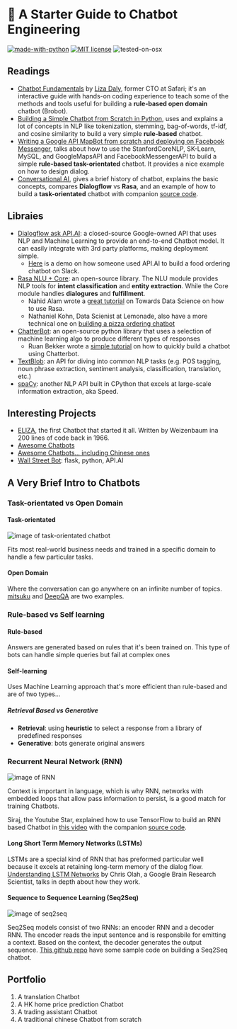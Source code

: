 # :rocket: A Starter Guide to Chatbot Engineering

[![made-with-python](https://img.shields.io/badge/Made%20with-Python-1f425f.svg)](https://www.python.org/)
[![MIT license](https://img.shields.io/badge/License-MIT-blue.svg)](https://lbesson.mit-license.org/)
![tested-on-osx](https://img.shields.io/badge/Tested%20on-OSX-lightgrey.svg)

## Readings
* [Chatbot Fundamentals](https://apps.worldwritable.com/tutorials/chatbot/) by [Liza Daly](https://lizadaly.com/), former CTO at Safari; it's an interactive guide with hands-on coding experience to teach some of the methods and tools useful for building a **rule-based open domain** chatbot (Brobot).
* [Building a Simple Chatbot from Scratch in Python](https://medium.com/analytics-vidhya/building-a-simple-chatbot-in-python-using-nltk-7c8c8215ac6e), uses and explains a lot of concepts in NLP like tokenization, stemming, bag-of-words, tf-idf, and cosine similarity to build a very simple **rule-based** chatbot.
* [Writing a Google API MapBot from scratch and deploying on Facebook Messenger](https://chatbotslife.com/how-i-developed-my-own-learning-chatbot-in-python-from-scratch-and-deployed-it-on-facebook-88bc828be0a8), talks about how to use the StanfordCoreNLP, SK-Learn, MySQL, and GoogleMapsAPI and FacebookMessengerAPI to build a simple **rule-based task-orientated** chatbot. It provides a nice example on how to design dialog.
* [Conversational AI](https://chatbotslife.com/conversational-ai-understanding-the-basics-and-a-chatbot-build-in-rasa-module-c23828307180), gives a brief history of chatbot, explains the basic concepts, compares **Dialogflow** vs **Rasa**, and an example of how to build a **task-orientated** chatbot with companion [source code](https://github.com/manikandanj2207/dataibreathe).

## Libraies
* [Dialogflow ask API.AI](https://dialogflow.com/docs/getting-started): a closed-source Google-owned API that uses NLP and Machine Learning to provide an end-to-end Chatbot model. It can easily integrate with 3rd party platforms, making deployment simple.
  * [Here](https://moz.com/blog/chat-bot) is a demo on how someone used API.AI to build a food ordering chatbot on Slack.
* [Rasa NLU + Core](https://rasa.com/docs/nlu/): an open-source library. The NLU module provides NLP tools for **intent classification** and **entity extraction**. While the Core module handles **dialogures** and **fulfillment**.
  * Nahid Alam wrote a [great tutorial](https://towardsdatascience.com/a-chatbot-from-future-building-an-end-to-end-conversational-assistant-with-rasa-ai-51a1c93dabf2) on Towards Data Science on how to use Rasa.
  * Nathaniel Kohn, Data Scienist at Lemonade, also have a more technical one on [building a pizza ordering chatbot](https://hackernoon.com/build-simple-chatbot-with-rasa-part-1-f4c6d5bb1aea)
* [ChatterBot](https://github.com/gunthercox/ChatterBot): an open-source python library that uses a selection of machine learning algo to produce different types of responses
  * Ruan Bekker wrote a [simple tutorial](https://blog.ruanbekker.com/blog/2017/12/13/create-a-chatbot-with-chatterbot-on-python/) on how to quickly build a chatbot using Chatterbot.
* [TextBlob](https://textblob.readthedocs.io/en/dev/): an API for diving into common NLP tasks (e.g. POS tagging, noun phrase extraction, sentiment analysis, classification, translation, etc.)
* [spaCy](https://spacy.io/): another NLP API built in CPython that excels at large-scale information extraction, aka Speed.

## Interesting Projects
* [ELIZA](http://psych.fullerton.edu/mbirnbaum/psych101/Eliza.htm?utm_source=ubisend.com&utm_medium=blog-link&utm_campaign=ubisend), the first Chatbot that started it all. Written by Weizenbaum ina 200 lines of code back in 1966.
* [Awesome Chatbots](https://github.com/JStumpp/awesome-chatbots)
* [Awesome Chatbots... including Chinese ones](https://github.com/fendouai/Awesome-Chatbot)
* [Wall Street Bot](https://github.com/TarangKhanna/Wall-Street-Bot): flask, python, API.AI

## A Very Brief Intro to Chatbots
### Task-orientated vs Open Domain
#### Task-orientated
![image of task-orientated chatbot](https://cdn-images-1.medium.com/max/800/1*2c7v8bwGxJbkglxGhuTiJA.jpeg)  

Fits most real-world business needs and trained in a specific domain to handle a few particular tasks.  
#### Open Domain
Where the conversation can go anywhere on an infinite number of topics. [mitsuku](https://www.pandorabots.com/mitsuku/) and [DeepQA](https://github.com/AbdelrahmanRadwan/Open-Domain-ChatBot) are two examples.
### Rule-based vs Self learning
#### Rule-based
Answers are generated based on rules that it's been trained on. This type of bots can handle simple queries but fail at complex ones
#### Self-learning
Uses Machine Learning approach that's more efficient than rule-based and are of two types...
##### Retrieval Based vs Generative
* **Retrieval**: using **heuristic** to select a response from a library of predefined responses
* **Generative**: bots generate original answers

### Recurrent Neural Network (RNN)
![image of RNN](http://complx.me/img/seq2seq/lstm.png)  

Context is important in language, which is why RNN, networks with embedded loops that allow pass information to persist, is a good match for training Chatbots.

Siraj, the Youtube Star, explained how to use TensorFlow to build an RNN based Chatbot in [this video](https://www.youtube.com/watch?v=SJDEOWLHYVo&index=66&list=WL&t=0s) with the companion [source code](https://github.com/llSourcell/tensorflow_chatbot).

#### Long Short Term Memory Networks (LSTMs)
LSTMs are a special kind of RNN that has preformed particular well because it excels at retaining long-term memory of the dialog flow. [Understanding LSTM Networks](http://colah.github.io/posts/2015-08-Understanding-LSTMs/) by Chris Olah, a Google Brain Research Scientist, talks in depth about how they work.

#### Sequence to Sequence Learning (Seq2Seq)
![image of seq2seq](http://complx.me/img/seq2seq/seq2seq2.png)

Seq2Seq models consist of two RNNs: an encoder RNN and a decoder RNN. The encoder reads the input sentence and is responsbile for emitting a context. Based on the context, the decoder generates the output sequence. [This github repo](https://github.com/tensorlayer/seq2seq-chatbot) have some sample code on building a Seq2Seq chatbot.

## Portfolio
1. A translation Chatbot
2. A HK home price prediction Chatbot
3. A trading assistant Chatbot
4. A traditional chinese Chatbot from scratch
